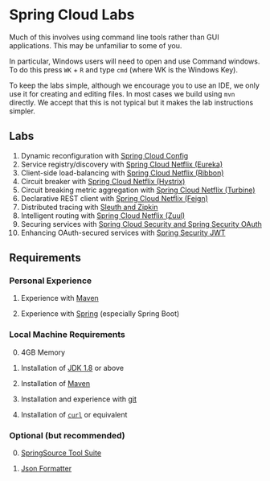# Spring Cloud Labs

Much of this involves using command line tools rather than GUI applications.  This may be unfamiliar to some of you.

In particular, Windows users will need to open and use Command windows. To do this press `WK` + `R` and type `cmd` (where WK is the Windows Key).

To keep the labs simple, although we encourage you to use an IDE, we only use it for creating and editing files.  In most cases we build using `mvn` directly. We accept that this is not typical but it makes the lab instructions simpler.

## Labs

1. Dynamic reconfiguration with [Spring Cloud Config](lab-instructions/lab-01/README.md)
2. Service registry/discovery with [Spring Cloud Netflix (Eureka)](lab-instructions/lab-02/README.md)
3. Client-side load-balancing with [Spring Cloud Netflix (Ribbon)](lab-instructions/lab-03/README.md)
4. Circuit breaker with [Spring Cloud Netflix (Hystrix)](lab-instructions/lab-04/README.md)
5. Circuit breaking metric aggregation with [Spring Cloud Netflix (Turbine)](lab-instructions/lab-05/README.md)
6. Declarative REST client with [Spring Cloud Netflix (Feign)](lab-instructions/lab-06/README.md)
7. Distributed tracing with [Sleuth and Zipkin](lab-instructions/lab-07/README.md)
8. Intelligent routing with [Spring Cloud Netflix (Zuul)](lab-instructions/lab-08/README.md)
9. Securing services with [Spring Cloud Security and Spring Security OAuth](lab-instructions/lab-09/README.md)
10. Enhancing OAuth-secured services with [Spring Security JWT](lab-instructions/lab-10/README.md)

## Requirements

### Personal Experience

1. Experience with [Maven](https://maven.apache.org/)

2. Experience with [Spring](https://spring.io/) (especially Spring Boot)

### Local Machine Requirements

0. 4GB Memory

0. Installation of [JDK 1.8](http://www.oracle.com/technetwork/java/javase/downloads/index.html) or above

0. Installation of [Maven](https://maven.apache.org/)

0. Installation and experience with [git](https://git-scm.com/)

0. Installation of [`curl`](http://curl.haxx.se/download.html) or equivalent

### Optional (but recommended)

0. [SpringSource Tool Suite](https://spring.io/tools)

0. [Json Formatter](https://chrome.google.com/webstore/detail/json-formatter/bcjindcccaagfpapjjmafapmmgkkhgoa?hl=en)
